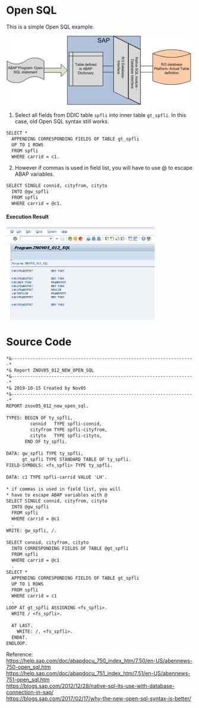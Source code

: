﻿# Open SQL

This is a simple Open SQL example.

<img src="https://github.com/Nov05/pictures/blob/master/ABAP%20101/database_access_through_open_sql_statement_170144.png?raw=true" width=500>  

1. Select all fields from DDIC table `spfli` into inner table `gt_spfli`. In this case, old Open SQL syntax still works.
```
SELECT *
  APPENDING CORRESPONDING FIELDS OF TABLE gt_spfli
  UP TO 1 ROWS
  FROM spfli
  WHERE carrid = c1.
```

2. However if commas is used in field list, you will have to use @ to escape ABAP variables.
```
SELECT SINGLE connid, cityfrom, cityto
  INTO @gw_spfli
  FROM spfli
  WHERE carrid = @c1.
```

#### Execution Result   

<img src="https://github.com/Nov05/pictures/blob/master/ABAP%20101/2019-10-15%2015_25_01-server.sapides.online_12299%20-%20Remote%20Desktop%20Connection.png?raw=true" width=400>  

# Source Code

```
*&---------------------------------------------------------------------*
*& Report ZNOV05_012_NEW_OPEN_SQL
*&---------------------------------------------------------------------*
*& 2019-10-15 Created by Nov05
*&---------------------------------------------------------------------*
REPORT znov05_012_new_open_sql.

TYPES: BEGIN OF ty_spfli,
         connid   TYPE spfli-connid,
         cityfrom TYPE spfli-cityfrom,
         cityto   TYPE spfli-cityto,
       END OF ty_spfli.

DATA: gw_spfli TYPE ty_spfli,
      gt_spfli TYPE STANDARD TABLE OF ty_spfli.
FIELD-SYMBOLS: <fs_spfli> TYPE ty_spfli.

DATA: c1 TYPE spfli-carrid VALUE 'LH'.

* if commas is used in field list, you will
* have to escape ABAP variables with @
SELECT SINGLE connid, cityfrom, cityto
  INTO @gw_spfli
  FROM spfli
  WHERE carrid = @c1
  .
WRITE: gw_spfli, /.

SELECT connid, cityfrom, cityto
  INTO CORRESPONDING FIELDS OF TABLE @gt_spfli
  FROM spfli
  WHERE carrid = @c1
  .
SELECT *
  APPENDING CORRESPONDING FIELDS OF TABLE gt_spfli
  UP TO 1 ROWS
  FROM spfli
  WHERE carrid = c1
  .
LOOP AT gt_spfli ASSIGNING <fs_spfli>.
  WRITE / <fs_spfli>.

  AT LAST.
    WRITE: /, <fs_spfli>.
  ENDAT.
ENDLOOP.
```

Reference:      
https://help.sap.com/doc/abapdocu_750_index_htm/7.50/en-US/abennews-750-open_sql.htm    
https://help.sap.com/doc/abapdocu_751_index_htm/7.51/en-US/abennews-751-open_sql.htm   
https://blogs.sap.com/2012/12/28/native-sql-its-use-with-database-connection-in-sap/   
https://blogs.sap.com/2017/02/17/why-the-new-open-sql-syntax-is-better/    
